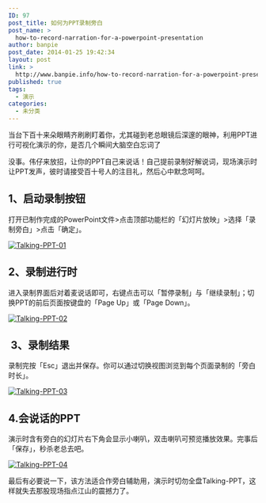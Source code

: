 ```yaml
---
ID: 97
post_title: 如何为PPT录制旁白
post_name: >
  how-to-record-narration-for-a-powerpoint-presentation
author: banpie
post_date: 2014-01-25 19:42:34
layout: post
link: >
  http://www.banpie.info/how-to-record-narration-for-a-powerpoint-presentation/
published: true
tags:
  - 演示
categories:
  - 未分类
---
```

当台下百十来朵眼睛齐刷刷盯着你，尤其碰到老总眼镜后深邃的眼神，利用PPT进行可视化演示的你，是否几个瞬间大脑空白忘词了

没事。伟仔来放招，让你的PPT自己来说话！自己提前录制好解说词，现场演示时让PPT发声，彼时请接受百十号人的注目礼，然后心中默念呵呵。

## 1、启动录制按钮

打开已制作完成的PowerPoint文件>点击顶部功能栏的「幻灯片放映」>选择「录制旁白」>点击「确定」。

[![Talking-PPT-01][1]][1]

## 2、录制进行时

进入录制界面后对着麦说话即可，右键点击可以「暂停录制」与「继续录制」；切换PPT的前后页面按键盘的「Page Up」或「Page Down」。

[![Talking-PPT-02][2]][2]

##  3、录制结果

录制完按「Esc」退出并保存。你可以通过切换视图浏览到每个页面录制的「旁白时长」。

[![Talking-PPT-03][3]][3]

## 4\.会说话的PPT

演示时含有旁白的幻灯片右下角会显示小喇叭，双击喇叭可预览播放效果。完事后「保存」，秒杀老总去吧。

[![Talking-PPT-04][4]][4]

最后有必要说一下，该方法适合作旁白辅助用，演示时切勿全盘Talking-PPT，这样就失去那股现场指点江山的震撼力了。

 [1]: http://7arnhx.com1.z0.glb.clouddn.com/wp-content/uploads/2014/01/Talking-PPT-01.jpg
 [2]: http://7arnhx.com1.z0.glb.clouddn.com/wp-content/uploads/2014/01/Talking-PPT-02.jpg
 [3]: http://7arnhx.com1.z0.glb.clouddn.com/wp-content/uploads/2014/01/Talking-PPT-03.jpg
 [4]: http://7arnhx.com1.z0.glb.clouddn.com/wp-content/uploads/2014/01/Talking-PPT-04.jpg
